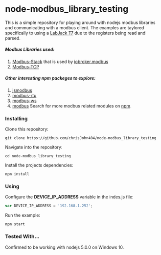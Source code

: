 # node-modbus_library_testing

This is a simple repository for playing around with nodejs modbus libraries and communicating with a modbus client.  The examples are taylored specifically to using a [LabJack T7](https://labjack.com/products/t7) due to the registers being read and parsed.

##### Modbus Libraries used:
1. [Modbus-Stack](https://www.npmjs.com/package/modbus-stack) that is used by [iobroker.modbus](https://www.npmjs.com/package/iobroker.modbus)
2. [Modbus-TCP](https://www.npmjs.com/package/modbus-tcp)

##### Other interesting npm packeges to explore:
1. [jsmodbus](https://www.npmjs.com/package/jsmodbus)
2. [modbus-rtu](https://www.npmjs.com/package/modbus-rtu)
3. [modbus-ws](https://www.npmjs.com/package/modbus-ws)
4. [modbus](https://www.npmjs.com/package/modbus)
Search for more modbus related modules on [npm](https://www.npmjs.com/browse/keyword/modbus).

### Installing
Clone this repository:
```
git clone https://github.com/chrisJohn404/node-modbus_library_testing
```
Navigate into the repository:
```
cd node-modbus_library_testing
```
Install the projects dependencies:
```
npm install
```

### Using
Configure the **DEVICE_IP_ADDRESS** variable in the indes.js file:
```javascript
var DEVICE_IP_ADDRESS = '192.168.1.252';
```
Run the example:
```
npm start
```

### Tested With...
Confirmed to be working with nodejs 5.0.0 on Windows 10.
